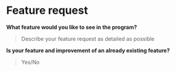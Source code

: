 # Feature request

**What feature would you like to see in the program?**
> Describe your feature request as detailed as possible

**Is your feature and improvement of an already existing feature?**
> Yes/No
